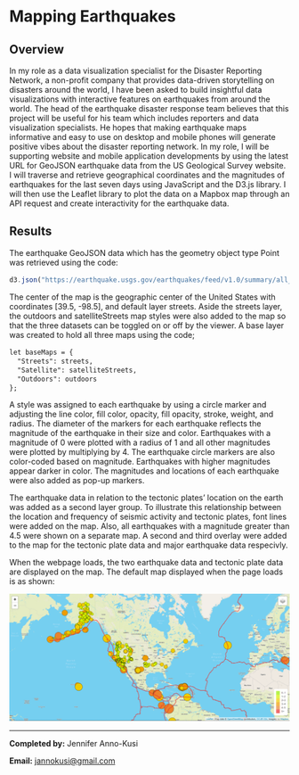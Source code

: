 # Mapping Earthquakes
## Overview 

In my role as a data visualization specialist for the Disaster Reporting Network, a non-profit company that provides data-driven storytelling on disasters around the world, I have been asked to build insightful data visualizations with interactive features on earthquakes from around the world. The head of the earthquake disaster response team believes that this project will be useful for his team which includes reporters and data visualization specialists. He hopes that making earthquake maps informative and easy to use on desktop and mobile phones will generate positive vibes about the disaster reporting network. In my role, I will be supporting website and mobile application developments by using the latest URL for GeoJSON earthquake data from the US Geological Survey website. I will traverse and retrieve geographical coordinates and the magnitudes of earthquakes for the last seven days using JavaScript and the D3.js library. I will then use the Leaflet library to plot the data on a Mapbox map through an API request and create interactivity for the earthquake data.

## Results 

The earthquake GeoJSON data which has the geometry object type Point was retrieved using the code:

``` JavaScript
d3.json("https://earthquake.usgs.gov/earthquakes/feed/v1.0/summary/all_week.geojson").then(function(data)

```

The center of the map is the geographic center of the United States with coordinates [39.5, -98.5], and default layer streets. Aside the streets layer, the outdoors and satelliteStreets map styles were also added to the map so that the three datasets can be toggled on or off by the viewer. A base layer was created to hold all three maps using the code;

```
let baseMaps = {
  "Streets": streets,
  "Satellite": satelliteStreets,
  "Outdoors": outdoors
};

```

A style was assigned to each earthquake by using a circle marker and adjusting the line color, fill color, opacity, fill opacity, stroke, weight, and radius. The diameter of the markers for each earthquake reflects the magnitude of the earthquake in their size and color. Earthquakes with a magnitude of 0 were plotted with a radius of 1 and all other magnitudes were plotted by multiplying by 4. The earthquake circle markers are also color-coded based on magnitude. Earthquakes with higher magnitudes appear darker in color. The magnitudes and locations of each earthquake were also added as pop-up markers.

The earthquake data in relation to the tectonic plates’ location on the earth was added as a second layer group. To illustrate this relationship between the location and frequency of seismic activity and tectonic plates, font lines were added on the map. Also, all earthquakes with a magnitude greater than 4.5 were shown on a separate map. A second and third overlay were added to the map for the tectonic plate data and major earthquake data respecivly. 
 

When the webpage loads, the two earthquake data and tectonic plate data are displayed on the map. The default map displayed when the page loads is as shown:

![image](https://github.com/GerlechJen/Mapping_Earthquakes/blob/main/Images/default%20map.png)

----

**Completed by:** Jennifer Anno-Kusi

**Email:** jannokusi@gmail.com 

